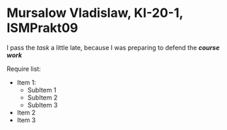# Mursalow Vladislaw, KI-20-1, ISMPrakt09
I pass the _task_ a little late, because I was preparing to defend the ***course work***

Require list:
- Item 1:
  - SubItem 1
  - SubItem 2
  - SubItem 3
- Item 2
- Item 3
